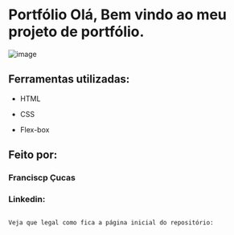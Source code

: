 # Portfólio Olá, Bem vindo ao meu projeto de portfólio.

![image]()

## Ferramentas utilizadas:

* HTML

* CSS

* Flex-box

## Feito por:

### Franciscp Çucas 

### Linkedin:

```

Veja que legal como fica a página inicial do repositório:
